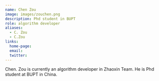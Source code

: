 ```yaml
---
name: Chen Zou
image: images/zouchen.png
description: Phd student in BUPT
role: algorithm developer
aliases:
  - C. Zou
  - C.Zou
links:
  home-page: 
  email: 
  twitter: 
---
```


Chen. Zou is currently an algorithm developer in Zhaoxin Team.
He is Phd student at BUPT in China.
